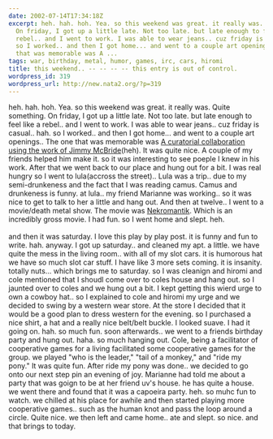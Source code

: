 ```yaml
---
date: 2002-07-14T17:34:18Z
excerpt: heh. hah. hoh. Yea. so this weekend was great. it really was. Quite something.
  On friday, I got up a little late. Not too late. but late enough to feel like a
  rebel.. and I went to work. I was able to wear jeans.. cuz friday is casual.. hah.
  so I worked.. and then I got home... and went to a couple art openings..  The one
  that was memorable was A ...
tags: war, birthday, metal, humor, games, irc, cars, hiromi
title: this weekend.. -- -- -- -- this entry is out of control.
wordpress_id: 319
wordpress_url: http://new.nata2.org/?p=319
---
```


heh. hah. hoh. Yea. so this weekend was great. it really was. Quite something. On friday, I got up a little late. Not too late. but late enough to feel like a rebel.. and I went to work. I was able to wear jeans.. cuz friday is casual.. hah. so I worked.. and then I got home... and went to a couple art openings..  The one that was memorable was <a href="http://apt1r.com/main/current_show.html">A curatorial collaboration using the work of Jimmy McBride</a>(heh). It was quite nice. A couple of my friends helped him make it. so it was interesting to see poeple I knew in his work. After that we went back to our place and hung out for a bit. I was real hungry so I went to lula(accross the street).. Lula was a trip.. due to my semi-drunkeness and the fact that I was reading camus. Camus and drunkeness is funny. at lula.. my friend Marianne was working.. so it was nice to get to talk to her a little and hang out. And then at twelve.. I went to a movie/death metal show. The movie was <a href="http://www.stomptokyo.com/otf/Nekro/Nekro.htm">Nekromantik</a>. Which is an incredibly gross movie. I had fun. so I went home and slept. heh. <br/><br/>and then it was saturday. I love this play by play post. it is funny and fun to write. hah. anyway. I got up saturday.. and cleaned my apt. a little. we have quite the mess in the living room.. with all of my slot cars. it is humorous hat we have so much slot car stuff. I have like 3 more sets coming. it is insanity. totally nuts... which brings me to saturday. so I was cleanign and hiromi and cole mentioned that I shoudl come over to coles house and hang out. so I jaunted over to coles and we hung out a bit. I kept getting this wierd urge to own a cowboy hat.. so I explained to cole and hiromi my urge and we decided to swing by a western wear store. At the store I decided that it would be a good plan to dress western for the evening. so I purchased a nice shirt, a hat and a really nice belt/belt buckle. I looked suave. I had it going on. hah. so much fun. soon afterwards.. we went to a friends birthday party and hung out. haha. so much hanging out. Cole, being a facilitator of cooperative games for a living facilitated some cooperative games for the group. we played "who is the leader," "tail of a monkey," and "ride my pony." It was quite fun. After ride my pony was done.. we decided to go onto our next step pin an evening of joy. Marianne had told me about a party that was goign to be at her friend uv's house. he has quite a house. we went there and found that it was a capoeira party. heh. so muhc fun to watch. we chilled at his place for awhile and then started playing more cooperative games.. such as the human knot and pass the loop around a circle. Quite nice. we then left and came home.. ate and slept. so nice. and that brings to today.
